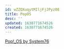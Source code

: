 ```yaml
---
id: wZZQXuqytMIljFjJPyz08
title: PopOS
desc: ''
updated: 1630771674526
created: 1630771674526
---
```


[Pop!_OS by System76](https://pop.system76.com/)
